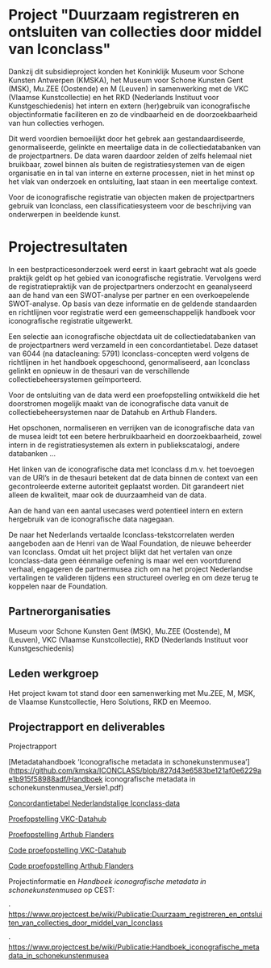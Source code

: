# Project "Duurzaam registreren en ontsluiten van collecties door middel van Iconclass"

Dankzij dit subsidieproject konden het Koninklijk Museum voor Schone Kunsten Antwerpen (KMSKA), het Museum voor Schone Kunsten Gent (MSK), Mu.ZEE (Oostende) en M (Leuven) in samenwerking met de VKC (Vlaamse Kunstcollectie) en het RKD (Nederlands Instituut voor Kunstgeschiedenis) het intern en extern (her)gebruik van iconografische objectinformatie faciliteren en zo de vindbaarheid en de doorzoekbaarheid van hun collecties verhogen.

Dit werd voordien bemoeilijkt door het gebrek aan gestandaardiseerde, genormaliseerde, gelinkte en meertalige data in de collectiedatabanken van de projectpartners. De data waren daardoor zelden of zelfs helemaal niet bruikbaar, zowel binnen als buiten de registratiesystemen van de eigen organisatie en in tal van interne en externe processen, niet in het minst op het vlak van onderzoek en ontsluiting, laat staan in een meertalige context. 

Voor de iconografische registratie van objecten maken de projectpartners gebruik van Iconclass, een classificatiesysteem voor de beschrijving van onderwerpen in beeldende kunst. 

# Projectresultaten

In een bestpracticesonderzoek werd eerst in kaart gebracht wat als goede praktijk geldt op het gebied van iconografische registratie. Vervolgens werd de registratiepraktijk van de projectpartners onderzocht en geanalyseerd aan de hand van een SWOT-analyse per partner en een overkoepelende SWOT-analyse. Op basis van deze informatie en de geldende standaarden en richtlijnen voor registratie werd een gemeenschappelijk handboek voor iconografische registratie uitgewerkt.

Een selectie aan iconografische objectdata uit de collectiedatabanken van de projectpartners werd verzameld in een concordantietabel. Deze dataset van 6044 (na datacleaning: 5791) Iconclass-concepten werd volgens de richtlijnen in het handboek opgeschoond, genormaliseerd, aan Iconclass gelinkt en opnieuw in de thesauri van de verschillende collectiebeheersystemen geïmporteerd.

Voor de ontsluiting van de data werd een proefopstelling ontwikkeld die het doorstromen mogelijk maakt van de iconografische data vanuit de collectiebeheersystemen naar de Datahub en Arthub Flanders.

Het opschonen, normaliseren en verrijken van de iconografische data van de musea leidt tot een betere herbruikbaarheid en doorzoekbaarheid, zowel intern in de registratiesystemen als extern in publiekscatalogi, andere databanken ...

Het linken van de iconografische data met Iconclass d.m.v. het toevoegen van de URI’s in de thesauri betekent dat de data binnen de context van een gecontroleerde externe autoriteit geplaatst worden. Dit garandeert niet alleen de kwaliteit, maar ook de duurzaamheid van de data.

Aan de hand van een aantal usecases werd potentieel intern en extern hergebruik van de iconografische data nagegaan.

De naar het Nederlands vertaalde Iconclass-tekstcorrelaten werden aangeboden aan de Henri van de Waal Foundation, de nieuwe beheerder van Iconclass. Omdat uit het project blijkt dat het vertalen van onze Iconclass-data geen éénmalige oefening is maar wel een voortdurend verhaal, engageren de partnermusea zich om na het project Nederlandse vertalingen te valideren tijdens een structureel overleg en om deze terug te koppelen naar de Foundation.

## Partnerorganisaties

Museum voor Schone Kunsten Gent (MSK), Mu.ZEE (Oostende), M (Leuven), VKC (Vlaamse Kunstcollectie), RKD (Nederlands Instituut voor Kunstgeschiedenis)

## Leden werkgroep

Het project kwam tot stand door een samenwerking met Mu.ZEE, M, MSK, de Vlaamse Kunstcollectie, Hero Solutions, RKD en Meemoo.

## Projectrapport en deliverables

 

Projectrapport

[Metadatahandboek ‘Iconografische metadata in schonekunstenmusea’](https://github.com/kmska/ICONCLASS/blob/827d43e6583be121af0e6229ae1b915f58988adf/Handboek iconografische metadata in schonekunstenmusea_Versie1.pdf)

[Concordantietabel Nederlandstalige Iconclass-data](https://github.com/kmska/ICONCLASS/blob/827d43e6583be121af0e6229ae1b915f58988adf/Concordantietabel_iconclass_2021_met_taalcode.xlsx)

[Proefopstelling VKC-Datahub](https://datahub.herosolutions.be)

[Proefopstelling Arthub Flanders](https://arthub.herosolutions.be/)

[Code proefopstelling VKC-Datahub](https://github.com/VlaamseKunstcollectie/Datahub-Fixes/pull/19) 

[Code proefopstelling Arthub Flanders](https://github.com/VlaamseKunstcollectie/Arthub-Frontend/pull/69)

 

Projectinformatie en *Handboek iconografische metadata in schonekunstenmusea* op CEST: 

·     https://www.projectcest.be/wiki/Publicatie:Duurzaam_registreren_en_ontsluiten_van_collecties_door_middel_van_Iconclass 

·     https://www.projectcest.be/wiki/Publicatie:Handboek_iconografische_metadata_in_schonekunstenmusea 

 
